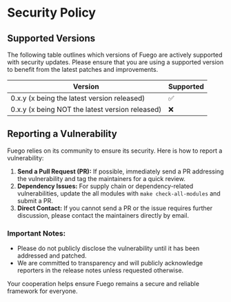# Security Policy

## Supported Versions

The following table outlines which versions of Fuego are actively supported with security updates. Please ensure that you are using a supported version to benefit from the latest patches and improvements.

| Version | Supported            |
| ------- | -------------------- |
| 0.x.y (x being the latest version released)     | :white_check_mark: |
| 0.x.y (x being NOT the latest version released)     | :x: |

## Reporting a Vulnerability

Fuego relies on its community to ensure its security. Here is how to report a vulnerability:

1. **Send a Pull Request (PR):** If possible, immediately send a PR addressing the vulnerability and tag the maintainers for a quick review.
2. **Dependency Issues:** For supply chain or dependency-related vulnerabilities, update the all modules with `make check-all-modules` and submit a PR.
3. **Direct Contact:** If you cannot send a PR or the issue requires further discussion, please contact the maintainers directly by email.

### Important Notes:

- Please do not publicly disclose the vulnerability until it has been addressed and patched.
- We are committed to transparency and will publicly acknowledge reporters in the release notes unless requested otherwise.

Your cooperation helps ensure Fuego remains a secure and reliable framework for everyone.




